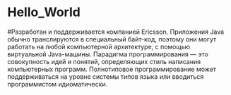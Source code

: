 # Hello_World
#Разработан и поддерживается компанией Ericsson. Приложения Java обычно транслируются в специальный байт-код, поэтому они могут работать на любой компьютерной архитектуре, с помощью виртуальной Java-машины. Парадигма программирования — это совокупность идей и понятий, определяющих стиль написания компьютерных программ. Полнотиповое программирование может поддерживаться на уровне системы типов языка или вводиться программистом идиоматически.
